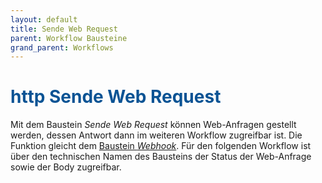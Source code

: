 ```yaml
---
layout: default
title: Sende Web Request
parent: Workflow Bausteine
grand_parent: Workflows
---
```


# <span style="color:#0b5394"><span class="material-icons">http</span> **Sende Web Request**</span>

Mit dem Baustein *Sende Web Request* können Web-Anfragen gestellt werden, dessen Antwort dann im weiteren Workflow zugreifbar ist. Die Funktion gleicht dem [Baustein *Webhook*](/docs/record-spec-settings/grand-child-expanded/webhook.html).
Für den folgenden Workflow ist über den technischen Namen des Bausteins der Status der Web-Anfrage sowie der Body zugreifbar.